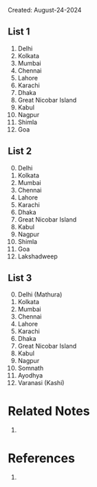 Created: August-24-2024

## List 1

1. Delhi
2. Kolkata
3. Mumbai
4. Chennai
5. Lahore
6. Karachi
7. Dhaka
8. Great Nicobar Island
9. Kabul
10. Nagpur
11. Shimla
12. Goa

## List 2

0. Delhi
1. Kolkata
2. Mumbai
3. Chennai
4. Lahore
5. Karachi
6. Dhaka
7. Great Nicobar Island
8. Kabul
9. Nagpur
10. Shimla
11. Goa
12. Lakshadweep

## List 3

0. Delhi (Mathura)
1. Kolkata
2. Mumbai
3. Chennai
4. Lahore
5. Karachi
6. Dhaka
7. Great Nicobar Island
8. Kabul
9. Nagpur
10. Somnath
11. Ayodhya
12. Varanasi (Kashi)

# Related Notes

1. 
# References

1. 